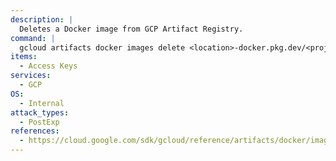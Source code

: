 ```yaml
---
description: |
  Deletes a Docker image from GCP Artifact Registry.
command: |
  gcloud artifacts docker images delete <location>-docker.pkg.dev/<proj-name>/<repo-name>/<img-name>:<tag>
items:
  - Access Keys
services:
  - GCP
OS:
  - Internal
attack_types:
  - PostExp
references:
  - https://cloud.google.com/sdk/gcloud/reference/artifacts/docker/images/delete
---
```

